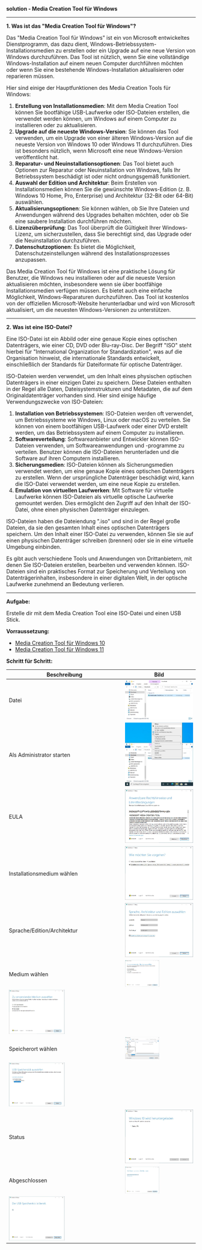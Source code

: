 
**solution - Media Creation Tool für Windows**

---

**1. Was ist das "Media Creation Tool für Windows"?**

Das "Media Creation Tool für Windows" ist ein von Microsoft entwickeltes Dienstprogramm, das dazu dient, Windows-Betriebssystem-Installationsmedien zu erstellen oder ein Upgrade auf eine neue Version von Windows durchzuführen. Das Tool ist nützlich, wenn Sie eine vollständige Windows-Installation auf einem neuen Computer durchführen möchten oder wenn Sie eine bestehende Windows-Installation aktualisieren oder reparieren müssen.

Hier sind einige der Hauptfunktionen des Media Creation Tools für Windows:

1. **Erstellung von Installationsmedien**: Mit dem Media Creation Tool können Sie bootfähige USB-Laufwerke oder ISO-Dateien erstellen, die verwendet werden können, um Windows auf einem Computer zu installieren oder zu aktualisieren.
2. **Upgrade auf die neueste Windows-Version**: Sie können das Tool verwenden, um ein Upgrade von einer älteren Windows-Version auf die neueste Version von Windows 10 oder Windows 11 durchzuführen. Dies ist besonders nützlich, wenn Microsoft eine neue Windows-Version veröffentlicht hat.
3. **Reparatur- und Neuinstallationsoptionen**: Das Tool bietet auch Optionen zur Reparatur oder Neuinstallation von Windows, falls Ihr Betriebssystem beschädigt ist oder nicht ordnungsgemäß funktioniert.
4. **Auswahl der Edition und Architektur**: Beim Erstellen von Installationsmedien können Sie die gewünschte Windows-Edition (z. B. Windows 10 Home, Pro, Enterprise) und Architektur (32-Bit oder 64-Bit) auswählen.
5. **Aktualisierungsoptionen**: Sie können wählen, ob Sie Ihre Dateien und Anwendungen während des Upgrades behalten möchten, oder ob Sie eine saubere Installation durchführen möchten.
6. **Lizenzüberprüfung**: Das Tool überprüft die Gültigkeit Ihrer Windows-Lizenz, um sicherzustellen, dass Sie berechtigt sind, das Upgrade oder die Neuinstallation durchzuführen.
7. **Datenschutzoptionen**: Es bietet die Möglichkeit, Datenschutzeinstellungen während des Installationsprozesses anzupassen.

Das Media Creation Tool für Windows ist eine praktische Lösung für Benutzer, die Windows neu installieren oder auf die neueste Version aktualisieren möchten, insbesondere wenn sie über bootfähige Installationsmedien verfügen müssen. Es bietet auch eine einfache Möglichkeit, Windows-Reparaturen durchzuführen. Das Tool ist kostenlos von der offiziellen Microsoft-Website herunterladbar und wird von Microsoft aktualisiert, um die neuesten Windows-Versionen zu unterstützen.

---

**2. Was ist eine ISO-Datei?**

Eine ISO-Datei ist ein Abbild oder eine genaue Kopie eines optischen Datenträgers, wie einer CD, DVD oder Blu-ray-Disc. Der Begriff "ISO" steht hierbei für "International Organization for Standardization", was auf die Organisation hinweist, die internationale Standards entwickelt, einschließlich der Standards für Dateiformate für optische Datenträger.

ISO-Dateien werden verwendet, um den Inhalt eines physischen optischen Datenträgers in einer einzigen Datei zu speichern. Diese Dateien enthalten in der Regel alle Daten, Dateisystemstrukturen und Metadaten, die auf dem Originaldatenträger vorhanden sind. Hier sind einige häufige Verwendungszwecke von ISO-Dateien:

1. **Installation von Betriebssystemen**: ISO-Dateien werden oft verwendet, um Betriebssysteme wie Windows, Linux oder macOS zu verteilen. Sie können von einem bootfähigen USB-Laufwerk oder einer DVD erstellt werden, um das Betriebssystem auf einem Computer zu installieren.
2. **Softwareverteilung**: Softwareanbieter und Entwickler können ISO-Dateien verwenden, um Softwareanwendungen und -programme zu verteilen. Benutzer können die ISO-Dateien herunterladen und die Software auf ihren Computern installieren.
3. **Sicherungsmedien**: ISO-Dateien können als Sicherungsmedien verwendet werden, um eine genaue Kopie eines optischen Datenträgers zu erstellen. Wenn der ursprüngliche Datenträger beschädigt wird, kann die ISO-Datei verwendet werden, um eine neue Kopie zu erstellen.
4. **Emulation von virtuellen Laufwerken**: Mit Software für virtuelle Laufwerke können ISO-Dateien als virtuelle optische Laufwerke gemountet werden. Dies ermöglicht den Zugriff auf den Inhalt der ISO-Datei, ohne einen physischen Datenträger einzulegen.

ISO-Dateien haben die Dateiendung ".iso" und sind in der Regel große Dateien, da sie den gesamten Inhalt eines optischen Datenträgers speichern. Um den Inhalt einer ISO-Datei zu verwenden, können Sie sie auf einen physischen Datenträger schreiben (brennen) oder sie in eine virtuelle Umgebung einbinden.

Es gibt auch verschiedene Tools und Anwendungen von Drittanbietern, mit denen Sie ISO-Dateien erstellen, bearbeiten und verwenden können. ISO-Dateien sind ein praktisches Format zur Speicherung und Verteilung von Datenträgerinhalten, insbesondere in einer digitalen Welt, in der optische Laufwerke zunehmend an Bedeutung verlieren.

---

**Aufgabe:**

Erstelle dir mit dem Media Creation Tool eine ISO-Datei und einen USB Stick.

**Vorraussetzung:**
* [Media Creation Tool für Windows 10](https://www.microsoft.com/de-de/software-download/windows10/)
* [Media Creation Tool für Windows 11](https://www.microsoft.com/de-de/software-download/windows11/)

**Schritt für Schritt:**

| Beschreibung                | Bild                                                                                                                                                           |
| --------------------------- | -------------------------------------------------------------------------------------------------------------------------------------------------------------- |
| Datei                       | <img src="https://github.com/dr-woitschek/learn/blob/main/Media_Creation_Tool_fuer_Windows/solution/MediaCreationTool_01.jpg" target="_blank">                 |
| Als Administrator starten   | <img src="https://github.com/dr-woitschek/learn/blob/main/Media_Creation_Tool_fuer_Windows/solution/MediaCreationTool_02.jpg" target="_blank">                 |
| EULA                        | <img src="https://github.com/dr-woitschek/learn/blob/main/Media_Creation_Tool_fuer_Windows/solution/MediaCreationTool_03.jpg" target="_blank">                 |
| Installationsmedium wählen  | <img src="https://github.com/dr-woitschek/learn/blob/main/Media_Creation_Tool_fuer_Windows/solution/MediaCreationTool_04.jpg" target="_blank">                 |
| Sprache/Edition/Architektur | <img src="https://github.com/dr-woitschek/learn/blob/main/Media_Creation_Tool_fuer_Windows/solution/MediaCreationTool_05.jpg" target="_blank">                 |
| Medium wählen               | <img src="https://github.com/dr-woitschek/learn/blob/main/Media_Creation_Tool_fuer_Windows/solution/MediaCreationTool_06_USB.jpg" width="50%" target="_blank">
                                <img src="https://github.com/dr-woitschek/learn/blob/main/Media_Creation_Tool_fuer_Windows/solution/MediaCreationTool_06_ISO.jpg" width="50%" target="_blank"> |
| Speicherort wählen          | <img src="https://github.com/dr-woitschek/learn/blob/main/Media_Creation_Tool_fuer_Windows/solution/MediaCreationTool_07_ISO.jpg" width="50%" target="_blank">
                                <img src="https://github.com/dr-woitschek/learn/blob/main/Media_Creation_Tool_fuer_Windows/solution/MediaCreationTool_07_USB.jpg" width="50%" target="_blank"> |
| Status                      | <img src="https://github.com/dr-woitschek/learn/blob/main/Media_Creation_Tool_fuer_Windows/solution/MediaCreationTool_08.jpg" target="_blank">                 |
| Abgeschlossen               | <img src="https://github.com/dr-woitschek/learn/blob/main/Media_Creation_Tool_fuer_Windows/solution/MediaCreationTool_09_ISO.jpg" width="50%" target="_blank">
                                <img src="https://github.com/dr-woitschek/learn/blob/main/Media_Creation_Tool_fuer_Windows/solution/MediaCreationTool_09_USB.jpg" width="50%">                 |
